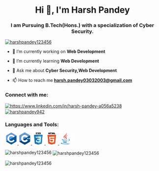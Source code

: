 <h1 align="center">Hi 👋, I'm Harsh Pandey</h1>
<h3 align="center">I am Pursuing B.Tech(Hons.) with a specialization of Cyber Security.</h3>

<p align="left"> <a href="https://github.com/ryo-ma/github-profile-trophy"><img src="https://github-profile-trophy.vercel.app/?username=harshpandey123456" alt="harshpandey123456" /></a> </p>

- 🔭 I’m currently working on **Web Development**

- 🌱 I’m currently learning **Web Development**

- 💬 Ask me about **Cyber Security,Web Development**

- 📫 How to reach me **harsh.pandey03032003@gmail.com**

<h3 align="left">Connect with me:</h3>
<p align="left">
<a href="https://linkedin.com/in/https://www.linkedin.com/in/harsh-pandey-a056a5238" target="blank"><img align="center" src="https://raw.githubusercontent.com/rahuldkjain/github-profile-readme-generator/master/src/images/icons/Social/linked-in-alt.svg" alt="https://www.linkedin.com/in/harsh-pandey-a056a5238" height="30" width="40" /></a>
<a href="https://instagram.com/harshpandey942" target="blank"><img align="center" src="https://raw.githubusercontent.com/rahuldkjain/github-profile-readme-generator/master/src/images/icons/Social/instagram.svg" alt="harshpandey942" height="30" width="40" /></a>
</p>

<h3 align="left">Languages and Tools:</h3>
<p align="left"> <a href="https://www.cprogramming.com/" target="_blank" rel="noreferrer"> <img src="https://raw.githubusercontent.com/devicons/devicon/master/icons/c/c-original.svg" alt="c" width="40" height="40"/> </a> <a href="https://www.w3schools.com/cpp/" target="_blank" rel="noreferrer"> <img src="https://raw.githubusercontent.com/devicons/devicon/master/icons/cplusplus/cplusplus-original.svg" alt="cplusplus" width="40" height="40"/> </a> <a href="https://www.w3schools.com/css/" target="_blank" rel="noreferrer"> <img src="https://raw.githubusercontent.com/devicons/devicon/master/icons/css3/css3-original-wordmark.svg" alt="css3" width="40" height="40"/> </a> <a href="https://www.w3.org/html/" target="_blank" rel="noreferrer"> <img src="https://raw.githubusercontent.com/devicons/devicon/master/icons/html5/html5-original-wordmark.svg" alt="html5" width="40" height="40"/> </a> <a href="https://www.java.com" target="_blank" rel="noreferrer"> <img src="https://raw.githubusercontent.com/devicons/devicon/master/icons/java/java-original.svg" alt="java" width="40" height="40"/> </a> </p>

<p><img align="left" src="https://github-readme-stats.vercel.app/api/top-langs?username=harshpandey123456&show_icons=true&locale=en&layout=compact" alt="harshpandey123456" /></p>

<p>&nbsp;<img align="center" src="https://github-readme-stats.vercel.app/api?username=harshpandey123456&show_icons=true&locale=en" alt="harshpandey123456" /></p>

<p><img align="center" src="https://github-readme-streak-stats.herokuapp.com/?user=harshpandey123456&" alt="harshpandey123456" /></p>
